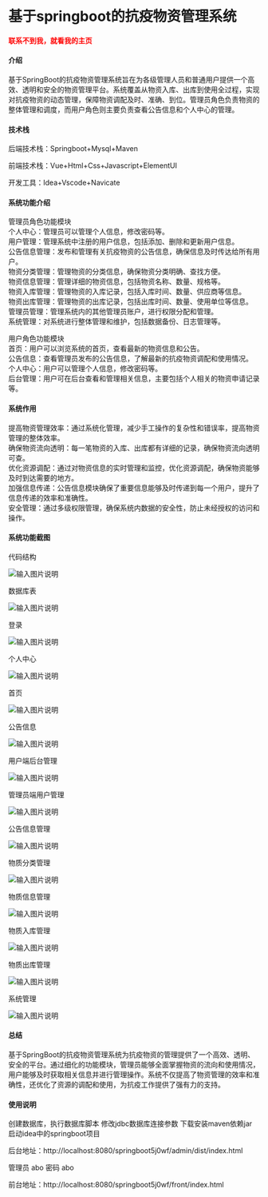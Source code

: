 # 基于springboot的抗疫物资管理系统

<h4 style='color:red'>联系不到我，就看我的主页 </h4> 
 
#### 介绍

基于SpringBoot的抗疫物资管理系统旨在为各级管理人员和普通用户提供一个高效、透明和安全的物资管理平台。系统覆盖从物资入库、出库到使用全过程，实现对抗疫物资的动态管理，保障物资调配及时、准确、到位。管理员角色负责物资的整体管理和调度，而用户角色则主要负责查看公告信息和个人中心的管理。

#### 技术栈

后端技术栈：Springboot+Mysql+Maven

前端技术栈：Vue+Html+Css+Javascript+ElementUI

开发工具：Idea+Vscode+Navicate

#### 系统功能介绍

管理员角色功能模块  
个人中心：管理员可以管理个人信息，修改密码等。  
用户管理：管理系统中注册的用户信息，包括添加、删除和更新用户信息。  
公告信息管理：发布和管理有关抗疫物资的公告信息，确保信息及时传达给所有用户。  
物资分类管理：管理物资的分类信息，确保物资分类明确、查找方便。  
物资信息管理：管理详细的物资信息，包括物资名称、数量、规格等。  
物资入库管理：管理物资的入库记录，包括入库时间、数量、供应商等信息。  
物资出库管理：管理物资的出库记录，包括出库时间、数量、使用单位等信息。  
管理员管理：管理系统内的其他管理员账户，进行权限分配和管理。  
系统管理：对系统进行整体管理和维护，包括数据备份、日志管理等。  

用户角色功能模块  
首页：用户可以浏览系统的首页，查看最新的物资信息和公告。  
公告信息：查看管理员发布的公告信息，了解最新的抗疫物资调配和使用情况。  
个人中心：用户可以管理个人信息，修改密码等。  
后台管理：用户可在后台查看和管理相关信息，主要包括个人相关的物资申请记录等。  

#### 系统作用

提高物资管理效率：通过系统化管理，减少手工操作的复杂性和错误率，提高物资管理的整体效率。  
确保物资流向透明：每一笔物资的入库、出库都有详细的记录，确保物资流向透明可查。  
优化资源调配：通过对物资信息的实时管理和监控，优化资源调配，确保物资能够及时到达需要的地方。  
加强信息传递：公告信息模块确保了重要信息能够及时传递到每一个用户，提升了信息传递的效率和准确性。  
安全管理：通过多级权限管理，确保系统内数据的安全性，防止未经授权的访问和操作。  

#### 系统功能截图

代码结构

![输入图片说明](images/e18dd177bb975086ff40c521ad92059.png)

数据库表

![输入图片说明](images/27788df3496cc95105a9f93daeec222.png)

登录

![输入图片说明](images/b1b2d2b1b768af1530cc32bdf49d828.png)

个人中心

![输入图片说明](images/c3cab0e8a754db64a8671e521661473.png)

首页

![输入图片说明](images/db990f73fad46d916b18567132bcfe2.png)

公告信息

![输入图片说明](images/d5d4b3c1d0f65a3722062f50b17ef92.png)

用户端后台管理

![输入图片说明](images/7f3d61abd791ee6223adb12847b3028.png)

管理员端用户管理

![输入图片说明](images/44dc5ecdbd89d01bbb6a2ace14913ed.png)

公告信息管理

![输入图片说明](images/7e652f4ee23e27a0212d74df72a13f0.png)

物质分类管理

![输入图片说明](images/5402615012b16921b485fb5dc46425b.png)

物质信息管理

![输入图片说明](images/8f101e11384138f0b4a67d924e44255.png)

物质入库管理

![输入图片说明](images/d4e22b1c3e272dcd3160940ba8f9a2e.png)

物质出库管理

![输入图片说明](images/c2f2c571b454b7d8c330e8ca0379a1d.png)

系统管理

![输入图片说明](images/71a0f838b29254f2949d7e6752fd4c1.png)

#### 总结

基于SpringBoot的抗疫物资管理系统为抗疫物资的管理提供了一个高效、透明、安全的平台。通过细化的功能模块，管理员能够全面掌握物资的流向和使用情况，用户能够及时获取相关信息并进行管理操作。系统不仅提高了物资管理的效率和准确性，还优化了资源的调配和使用，为抗疫工作提供了强有力的支持。

#### 使用说明

创建数据库，执行数据库脚本 修改jdbc数据库连接参数 下载安装maven依赖jar 启动idea中的springboot项目

后台地址：http://localhost:8080/springboot5j0wf/admin/dist/index.html

管理员  abo 密码 abo

前台地址：http://localhost:8080/springboot5j0wf/front/index.html

